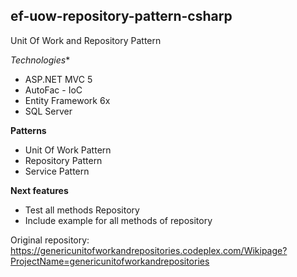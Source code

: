 ef-uow-repository-pattern-csharp
--------------------------------

Unit Of Work and Repository Pattern

*Technologies**

 - ASP.NET MVC 5
 - AutoFac - IoC 
 - Entity Framework 6x 
 - SQL Server

**Patterns**

 - Unit Of Work Pattern
 - Repository Pattern
 - Service Pattern
 
**Next features**

- Test all methods Repository
- Include example for all methods of repository

Original repository: https://genericunitofworkandrepositories.codeplex.com/Wikipage?ProjectName=genericunitofworkandrepositories
